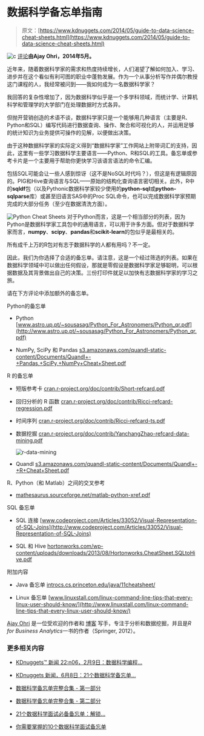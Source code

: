 # 数据科学备忘单指南

> 原文：[https://www.kdnuggets.com/2014/05/guide-to-data-science-cheat-sheets.html](https://www.kdnuggets.com/2014/05/guide-to-data-science-cheat-sheets.html)

![c](../Images/3d9c022da2d331bb56691a9617b91b90.png) [评论](#comments)**由Ajay Ohri，2014年5月。**

近年来，随着数据科学家的需求和热度持续增长，人们渴望了解如何加入、学习、进步并在这个看似有利可图的职业中蓬勃发展。作为一个从事分析写作并偶尔教授这门课程的人，我经常被问到——我如何成为一名数据科学家？

我回答的复杂性增加了，因为数据科学似乎是一个多学科领域，而统计学、计算机科学和管理学的大学部门在处理数据时方式各异。

但抛开营销创造的术语不谈，数据科学家只是一个能够用几种语言（主要是R、Python和SQL）编写代码进行数据查询、操作、聚合和可视化的人，并运用足够的统计知识为业务提供可操作的见解，以便做出决策。

由于这种数据科学家的实际定义得到“数据科学家”工作网站上附带词汇的支持，因此，这里有一些学习数据科学主要语言——Python、R和SQL的工具。备忘单或参考卡片是一个主要用于帮助你更快学习该语言语法的命令汇编。

包括SQL可能会让一些人感到惊讶（这不是NoSQL时代吗？），但这是有逻辑原因的。PIG和Hive查询语言与SQL——原始的结构化查询语言密切相关。此外，R中的**sqldf**包（以及Pythonic数据科学家较少使用的**python-sql**或**python-sqlparse**库）或甚至旧语言SAS中的Proc SQL命令，也可以完成数据科学家预期完成的大部分任务（至少在数据清洗方面）。

![Python Cheat Sheets](../Images/fb4b6111cd2556304eb5ed3cc9c9794e.png) 对于Python而言，这是一个相当部分的列表，因为Python是数据科学家工具包中的通用语言，可以用于许多方面。但对于数据科学家而言，**numpy**、**scipy**、**pandas**和**scikit-learn**的包似乎是最相关的。

所有成千上万的R包对有志于数据科学的人都有用吗？不一定。

因此，我们为你选择了合适的备忘单。请注意，这是一个经过筛选的列表。如果在数据科学领域中可以做出任何假设，那就是零假设是数据科学家足够聪明，可以根据数据及其背景做出自己的决策。三份打印件就足以加快有志数据科学家的学习之旅。

请在下方评论中添加额外的备忘单。

Python的备忘单

+   Python [www.astro.up.pt/~sousasag/Python_For_Astronomers/Python_qr.pdf](http://www.astro.up.pt/~sousasag/Python_For_Astronomers/Python_qr.pdf)

+   NumPy, SciPy 和 Pandas [s3.amazonaws.com/quandl-static-content/Documents/Quandl+-+Pandas,+SciPy,+NumPy+Cheat+Sheet.pdf](https://s3.amazonaws.com/quandl-static-content/Documents/Quandl+-+Pandas,+SciPy,+NumPy+Cheat+Sheet.pdf)

R 的备忘单

+   短版参考卡 [cran.r-project.org/doc/contrib/Short-refcard.pdf](http://cran.r-project.org/doc/contrib/Short-refcard.pdf)

+   回归分析的 R 函数 [cran.r-project.org/doc/contrib/Ricci-refcard-regression.pdf](http://cran.r-project.org/doc/contrib/Ricci-refcard-regression.pdf)

+   时间序列 [cran.r-project.org/doc/contrib/Ricci-refcard-ts.pdf](http://cran.r-project.org/doc/contrib/Ricci-refcard-ts.pdf)

+   数据挖掘 [cran.r-project.org/doc/contrib/YanchangZhao-refcard-data-mining.pdf](http://cran.r-project.org/doc/contrib/YanchangZhao-refcard-data-mining.pdf)

    ![r-data-mining](../Images/3f530ec08e3d9b5d91376ab47b95e317.png)

+   Quandl [s3.amazonaws.com/quandl-static-content/Documents/Quandl+-+R+Cheat+Sheet.pdf](https://s3.amazonaws.com/quandl-static-content/Documents/Quandl+-+R+Cheat+Sheet.pdf)

R、Python（和 Matlab）之间的交叉参考

+   [mathesaurus.sourceforge.net/matlab-python-xref.pdf](http://mathesaurus.sourceforge.net/matlab-python-xref.pdf)

SQL 备忘单

+   SQL 连接 [www.codeproject.com/Articles/33052/Visual-Representation-of-SQL-Joins](http://www.codeproject.com/Articles/33052/Visual-Representation-of-SQL-Joins)

+   SQL 和 Hive [hortonworks.com/wp-content/uploads/downloads/2013/08/Hortonworks.CheatSheet.SQLtoHive.pdf](http://hortonworks.com/wp-content/uploads/downloads/2013/08/Hortonworks.CheatSheet.SQLtoHive.pdf)

附加内容

+   Java 备忘单 [introcs.cs.princeton.edu/java/11cheatsheet/](http://introcs.cs.princeton.edu/java/11cheatsheet/)

+   Linux 备忘单 [www.linuxstall.com/linux-command-line-tips-that-every-linux-user-should-know/](http://www.linuxstall.com/linux-command-line-tips-that-every-linux-user-should-know/)

[Ajay Ohri](https://www.linkedin.com/in/ajayohri) 是一位受欢迎的作者和 [博客](http://decisionstats.com/) 写手，专注于分析和数据挖掘，并且是*R for Business Analytics*一书的作者（Springer, 2012）。

### 更多相关内容

+   [KDnuggets™ 新闻 22:n06，2月9日：数据科学编程…](https://www.kdnuggets.com/2022/n06.html)

+   [KDnuggets 新闻，6月8日：21个数据科学备忘单…](https://www.kdnuggets.com/2022/n23.html)

+   [数据科学备忘单完整合集 - 第一部分](https://www.kdnuggets.com/2022/02/complete-collection-data-science-cheat-sheets-part-1.html)

+   [数据科学备忘单完整合集 - 第二部分](https://www.kdnuggets.com/2022/02/complete-collection-data-science-cheat-sheets-part-2.html)

+   [21个数据科学面试必备备忘单：解锁…](https://www.kdnuggets.com/2022/06/21-cheat-sheets-data-science-interviews.html)

+   [你需要掌握的10个数据科学面试备忘单](https://www.kdnuggets.com/2022/10/10-cheat-sheets-need-ace-data-science-interview.html)
